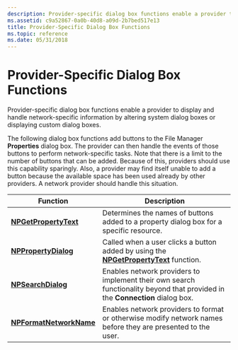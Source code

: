```yaml
---
description: Provider-specific dialog box functions enable a provider to display and handle network-specific information by altering system dialog boxes or displaying custom dialog boxes.
ms.assetid: c9a52867-0a0b-40d8-a09d-2b7bed517e13
title: Provider-Specific Dialog Box Functions
ms.topic: reference
ms.date: 05/31/2018
---
```


# Provider-Specific Dialog Box Functions

Provider-specific dialog box functions enable a provider to display and handle network-specific information by altering system dialog boxes or displaying custom dialog boxes.

The following dialog box functions add buttons to the File Manager **Properties** dialog box. The provider can then handle the events of those buttons to perform network-specific tasks. Note that there is a limit to the number of buttons that can be added. Because of this, providers should use this capability sparingly. Also, a provider may find itself unable to add a button because the available space has been used already by other providers. A network provider should handle this situation.



| Function                                           | Description                                                                                                                             |
|----------------------------------------------------|-----------------------------------------------------------------------------------------------------------------------------------------|
| [**NPGetPropertyText**](/windows/desktop/api/Npapi/nf-npapi-npgetpropertytext)     | Determines the names of buttons added to a property dialog box for a specific resource.<br/>                                      |
| [**NPPropertyDialog**](/windows/desktop/api/Npapi/nf-npapi-nppropertydialog)       | Called when a user clicks a button added by using the [**NPGetPropertyText**](/windows/desktop/api/Npapi/nf-npapi-npgetpropertytext) function.<br/>               |
| [**NPSearchDialog**](/windows/desktop/api/Npapi/nf-npapi-npsearchdialog)           | Enables network providers to implement their own search functionality beyond that provided in the **Connection** dialog box.<br/> |
| [**NPFormatNetworkName**](/windows/desktop/api/Npapi/nf-npapi-npformatnetworkname) | Enables network providers to format or otherwise modify network names before they are presented to the user.<br/>                 |



 

 

 




